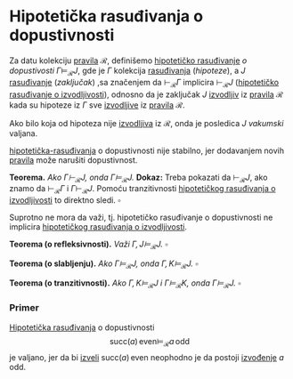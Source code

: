 # Hipotetička rasuđivanja o dopustivnosti

Za datu kolekciju [pravila](pravila-zaključivanja.md) $\mathcal{R}$, definišemo [hipotetičko rasuđivanje](hipotetička-rasuđivanja.md) *o dopustivosti* $\Gamma \models_\mathcal{R} J$, gde je $\Gamma$ kolekcija [rasuđivanja](rasuđivanja.md) (*hipoteze*), a $J$ [rasuđivanje](rasuđivanja.md) (*zaključak*) ,sa značenjem da $\vdash_{\mathcal{R}} \Gamma$ implicira $\vdash_{\mathcal{R}} J$ ([hipotetičko rasuđivanje o izvodljivosti](hipotetička-rasuđivanja-o-izvodljivosti.md)), odnosno da je zaključak $J$ [izvodljiv](izvođenja.md) iz [pravila](pravila-zaključivanja.md) $\mathcal{R}$ kada su hipoteze iz $\Gamma$ sve [izvodljive](izvođenja.md) iz [pravila](pravila-zaključivanja.md) $\mathcal{R}$. 

Ako bilo koja od hipoteza nije [izvodljiva](izvođenja.md) iz $\mathcal{R}$, onda je posledica $J$ *vakumski* valjana.

[hipotetička-rasuđivanja](hipotetička-rasuđivanja.md) o dopustivnosti nije stabilno, jer dodavanjem novih [pravila](pravila-zaključivanja.md) može narušiti dopustivnost.

**Teorema.** *Ako $\Gamma \vdash_{\mathcal{R}} J$, onda $\Gamma \models_{\mathcal{R}} J$.*
**Dokaz:** Treba pokazati da $\vdash_{\mathcal{R}} J$, ako znamo da $\vdash_{\mathcal{R}} \Gamma$ i $\Gamma \vdash_{\mathcal{R}} J$. Pomoću tranzitivnosti [hipotetičkog rasuđivanja o izvodljivosti](hipotetička-rasuđivanja-o-izvodljivosti.md) to direktno sledi. $\square$

Suprotno ne mora da važi, tj. hipotetičko rasuđivanje o dopustivnosti ne implicira [hipotetičkog rasuđivanja o izvodljivosti](hipotetička-rasuđivanja-o-izvodljivosti.md).

**Teorema (o refleksivnosti).** *Važi $\Gamma, J \models_{\mathcal{R}} J$. $\square$*

**Teorema (o slabljenju).** *Ako  $\Gamma \models_{\mathcal{R}} J$, onda $\Gamma, K \models_{\mathcal{R}} J$. $\square$*

**Teorema (o tranzitivnosti).** *Ako $\Gamma, K \models_{\mathcal{R}} J$ i $\Gamma \models_{\mathcal{R}} K$, onda $\Gamma \models_{\mathcal{R}} J$. $\square$*

### Primer

[Hipotetička rasuđivanja](hipotetička-rasuđivanja.md) o dopustivnosti
$$\mathsf{succ}(a)\,\mathsf{even} \models_{\mathcal{R}} a\,\mathsf{odd}$$
je valjano, jer da bi [izveli](izvođenja.md) $\mathsf{succ}(a)\,\mathsf{even}$ neophodno je da postoji [izvođenje](izvođenja.md) $a\,\mathsf{odd}$.
